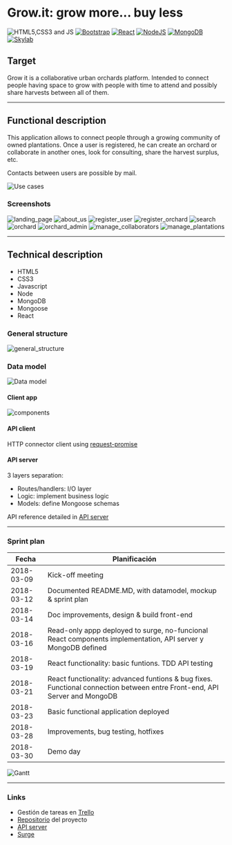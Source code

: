 # Grow.it: grow more... buy less

![HTML5,CSS3 and JS](doc/images/html5-css3-js.png)          [![Bootstrap](doc/images/bootstrap.png)](http://getbootstrap.com/)          [![React](doc/images/react.png)](https://facebook.github.io/react/)          [![NodeJS](doc/images/nodejs.png)](https://nodejs.org/)          [![MongoDB](doc/images/mongodb.png)](https://www.mongodb.com/)          [![Skylab](doc/images/skylab-56.png)](http://www.skylabcoders.com/)  

## Target

Grow it is a collaborative urban orchards platform. Intended to connect people having space to grow with people with time to attend and possibly share harvests between  all of them.

-------------------------------------------------------


## Functional description

This application allows to connect people through a growing community of owned plantations. Once a user is registered, he can create an orchard or collaborate in another ones, look for consulting, share the harvest surplus, etc.

Contacts between users are possible by mail.

![Use cases](doc/images/funtional_description.png)


### Screenshots

![landing_page](doc/images/landing_page.png)
![about_us](doc/images/about_us.png)
![register_user](doc/images/register_user.png)
![register_orchard](doc/images/register_orchard.png)
![search](doc/images/search.png)
![orchard](doc/images/orchard.png)
![orchard_admin](doc/images/orchard_admin.png)
![manage_collaborators](doc/images/manage_collaborators.png)
![manage_plantations](doc/images/manage_plantations.png)

-------------------------------------------------------


## Technical description

* HTML5
* CSS3
* Javascript
* Node
* MongoDB
* Mongoose
* React

### General structure
![general_structure](doc/images/general_structure.png)

### Data model
![Data model](doc/images/Data_model.png)

#### Client app
![components](doc/images/components.png)

#### API client
HTTP connector client using [request-promise](https://github.com/request/request-promise)

#### API server
3 layers separation:
* Routes/handlers: I/O layer
* Logic: implement business logic
* Models: define Mongoose schemas

API reference detailed in [API server](https://github.com/csd0/REST-API-Server)



-------------------------------------------------------


### Sprint plan

|    Fecha   |  Planificación  |
|------------|-----------------|
| 2018-03-09 | Kick-off meeting | 
| 2018-03-12 | Documented README.MD, with datamodel, mockup & sprint plan | 
| 2018-03-14 | Doc improvements, design & build front-end | 
| 2018-03-16 | Read-only appp deployed to surge, no-funcional React components implementation, API server y MongoDB defined| 
| 2018-03-19 | React functionality: basic funtions. TDD API testing | 
| 2018-03-21 | React functionality: advanced funtions & bug fixes. Functional connection between entre Front-end, API Server and MongoDB | 
| 2018-03-23 | Basic functional application deployed | 
| 2018-03-28 | Improvements, bug testing, hotfixes | 
| 2018-03-30 | Demo day | 

![Gantt](doc/images/Gantt.png)

-------------------------------------------------------


### Links
* Gestión de tareas en [Trello](https://trello.com/b/tXKaT7at)
* [Repositorio](https://github.com/csd0/Grow.it) del proyecto
* [API server](https://github.com/csd0/REST-API-Server)
* [Surge](http://growit.surge.sh)
